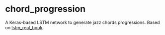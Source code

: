 # chord_progression

A Keras-based LSTM network to generate jazz chords progressions. Based on [lstm_real_book](https://github.com/keunwoochoi/lstm_real_book).

